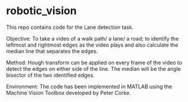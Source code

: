 # robotic_vision

This repo contains code for the Lane detection task. 

Objective: To take a video of a walk path/ a lane/ a road; to identify the leftmost and rightmost edges as the video plays and also calculate the median line that separates the edges.

Method: Hough transform can be applied on every frame of the video to detect the edges on either side of the line. The median will be the angle bisector of the two identified edges.

Environment: The code has been implemented in MATLAB using the Machine Vision Toolbox developed by Peter Corke. 
